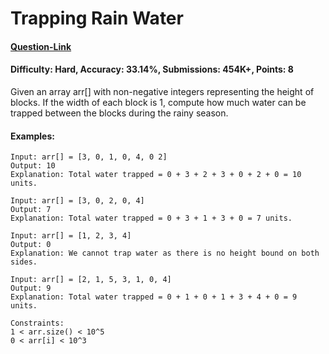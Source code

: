 # Trapping Rain Water
#### [Question-Link](https://www.geeksforgeeks.org/problems/trapping-rain-water-1587115621/1)
#### Difficulty: Hard, Accuracy: 33.14%, Submissions: 454K+, Points: 8

Given an array arr[] with non-negative integers representing the height of blocks. If the width of each block is 1, compute how much water can be trapped between the blocks during the rainy season. 

#### Examples:
```
Input: arr[] = [3, 0, 1, 0, 4, 0 2]
Output: 10
Explanation: Total water trapped = 0 + 3 + 2 + 3 + 0 + 2 + 0 = 10 units.
```
```
Input: arr[] = [3, 0, 2, 0, 4]
Output: 7
Explanation: Total water trapped = 0 + 3 + 1 + 3 + 0 = 7 units.
```
```
Input: arr[] = [1, 2, 3, 4]
Output: 0
Explanation: We cannot trap water as there is no height bound on both sides.
```
```
Input: arr[] = [2, 1, 5, 3, 1, 0, 4]
Output: 9
Explanation: Total water trapped = 0 + 1 + 0 + 1 + 3 + 4 + 0 = 9 units.
```
```
Constraints:
1 < arr.size() < 10^5
0 < arr[i] < 10^3
```
